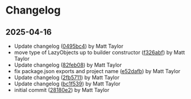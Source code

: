 # Changelog


## 2025-04-16
- Update changelog ([0495bc4](https://github.com/mjt-games/game-ecs-2025/commit/0495bc47c88473ad558011bec5af39d7091b29e8)) by Matt Taylor
- move type of LazyObjects up to builder constructor ([f326abf](https://github.com/mjt-games/game-ecs-2025/commit/f326abfb47228d6a2b7757b3db21ad51ad249f62)) by Matt Taylor
- Update changelog ([82feb08](https://github.com/mjt-games/game-ecs-2025/commit/82feb08e50d8d70823a9a2d8bf8e20be569b66f8)) by Matt Taylor
- fix package.json exports and project name ([e52dafb](https://github.com/mjt-games/game-ecs-2025/commit/e52dafb15852a3c59b7d2ffabecb84311da9c993)) by Matt Taylor
- Update changelog ([2fb5711](https://github.com/mjt-games/game-ecs-2025/commit/2fb5711a3884e066af14304f11e7b0715fe0c819)) by Matt Taylor
- Update changelog ([bc1f539](https://github.com/mjt-games/game-ecs-2025/commit/bc1f539e2da0704483a6acb2f75e0a0d1762fdf1)) by Matt Taylor
- initial commit ([28180e2](https://github.com/mjt-games/game-ecs-2025/commit/28180e29d87a99e953e4888516f64d8c7808832d)) by Matt Taylor
